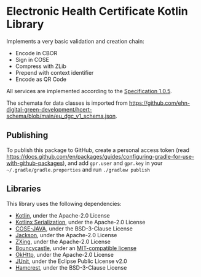 # Electronic Health Certificate Kotlin Library

Implements a very basic validation and creation chain:
 - Encode in CBOR
 - Sign in COSE
 - Compress with ZLib
 - Prepend with context identifier
 - Encode as QR Code

All services are implemented according to the [Specification 1.0.5](https://github.com/ehn-digital-green-development/hcert-spec).

The schemata for data classes is imported from <https://github.com/ehn-digital-green-development/hcert-schema/blob/main/eu_dgc_v1_schema.json>.

## Publishing

To publish this package to GitHub, create a personal access token (read <https://docs.github.com/en/packages/guides/configuring-gradle-for-use-with-github-packages>), and add `gpr.user` and `gpr.key` in your `~/.gradle/gradle.properties` and run `./gradlew publish`

## Libraries

This library uses the following dependencies:
 - [Kotlin](https://github.com/JetBrains/kotlin), under the Apache-2.0 License
 - [Kotlinx Serialization](https://github.com/Kotlin/kotlinx.serialization), under the Apache-2.0 License
 - [COSE-JAVA](https://github.com/cose-wg/cose-java), under the BSD-3-Clause License
 - [Jackson](https://github.com/FasterXML/jackson-databind), under the Apache-2.0 License
 - [ZXing](https://github.com/zxing/zxing), under the Apache-2.0 License
 - [Bouncycastle](https://github.com/bcgit/bc-java), under an [MIT-compatible license](https://www.bouncycastle.org/licence.html)
 - [OkHttp](https://github.com/square/okhttp), under the Apache-2.0 License
 - [JUnit](https://github.com/junit-team/junit5), under the Eclipse Public License v2.0
 - [Hamcrest](https://github.com/hamcrest/JavaHamcrest), under the BSD-3-Clause License
